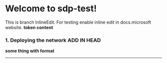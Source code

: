 # Welcome to sdp-test!
This is branch InlineEdit. For testing enable inline edit in docs.microsoft website.
**token content**

### 1. Deploying the network ADD IN HEAD

****some thing with format****
- - -
